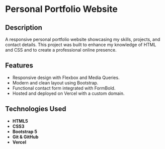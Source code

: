 # Personal Portfolio Website

## Description
A responsive personal portfolio website showcasing my skills, projects, and contact details. This project was built to enhance my knowledge of HTML and CSS and to create a professional online presence.

## Features
- Responsive design with Flexbox and Media Queries.
- Modern and clean layout using Bootstrap.
- Functional contact form integrated with FormBold.
- Hosted and deployed on Vercel with a custom domain.

## Technologies Used
- **HTML5**
- **CSS3**
- **Bootstrap 5**
- **Git & GitHub**
- **Vercel**
